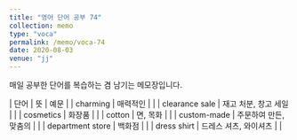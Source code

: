 ```yaml
---
title: "영어 단어 공부 74"
collection: memo
type: "voca"
permalink: /memo/voca-74
date: 2020-08-03
venue: "jj"
---
```


매일 공부한 단어를 복습하는 겸 남기는 메모장입니다.

| 단어 | 뜻 | 예문 |
| charming | 매력적인 |  |
| clearance sale | 재고 처분, 창고 세일 |  |
| cosmetics | 화장품 |  |
| cotton | 면, 목화 |  |
| custom-made | 주문하여 만든, 맞춤의 |  |
| department store | 백화점 |  |
| dress shirt | 드레스 셔츠, 와이셔츠 |  |




























